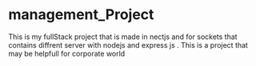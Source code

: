 # management_Project
This is my fullStack project that is made in nectjs and for sockets that contains diffrent server with nodejs and express js . This is a project that may be helpfull for corporate world 
